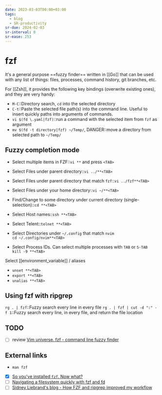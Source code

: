 ```yaml
---
date: 2023-03-03T00:00+03:00
tags:
  - blog
  - SR-productivity
sr-due: 2024-02-03
sr-interval: 8
sr-ease: 253
---
```


# fzf

It's a general purpose ==fuzzy finder== written in [[Go]] that can be used with
any list of things: files, processes, command history, git branches, etc.

For [[Zsh]], it provides the following key bindings (overwrite existing ones),
and they are very handy:

- `M-C`::Directory search, `cd` into the selected directory
- `C-t`::Paste the selected file path(s) into the command line. Useful to insert
quickly paths into arguments of commands.
- `vi $(fd \.yaml|fzf)`::run a command with the selected item from `fzf` as argument
- `mv $(fd -t directory|fzf) ~/Temp/`, DANGER::move a directory from selected path to `~/Temp/`

## Fuzzy completion mode

- Select multiple items in FZF::`vi **` and press `<TAB>` <!--SR:!2024-09-22,1,233-->
- Select Files under parent directory::`vi ../**<TAB>`
- Select Files under parent directory that match `fzf`::`vi ../fzf**<TAB>`
- Select Files under your home directory::`vi ~/**<TAB>`
- Find/Change to some directory under current directory (single-selection)::`cd **<TAB>`
- Select Host names::`ssh **<TAB>`
- Select Telent::`telnet **<TAB>`

- Select Directories under `~/.config` that match `nvim`
&#10;<br>
`cd ~/.config/nvim**<TAB>`

- Select Process IDs. Can select multiple processes with `TAB` or `S-TAB`
&#10;<br>
`kill -9 **<TAB>`

Select [[environment_variable]] / aliases
&#10;<br>
- `unset **<TAB>`
- `export **<TAB>`
- `unalias **<TAB>`

## Using fzf with ripgrep

`rg . | fzf`::Fuzzy search every line in every file
`rg . | fzf | cut -d ":" -f 1`::Fuzzy search every line, in every file, and return the file location

## TODO

- [ ] review [Vim universe. fzf - command line fuzzy finder](https://www.youtube.com/watch?v=qgG5Jhi_Els)

## External links

- `man fzf`
- [x] [So you've installed `fzf`. Now what?](https://andrew-quinn.me/fzf/)
- [ ] [Navigating a filesystem quickly with fzf and fd](https://mike.place/2017/fzf-fd/)
- [ ] [Sidney Liebrand's blog - How FZF and ripgrep improved my workflow](https://sidneyliebrand.io/blog/how-fzf-and-ripgrep-improved-my-workflow)
